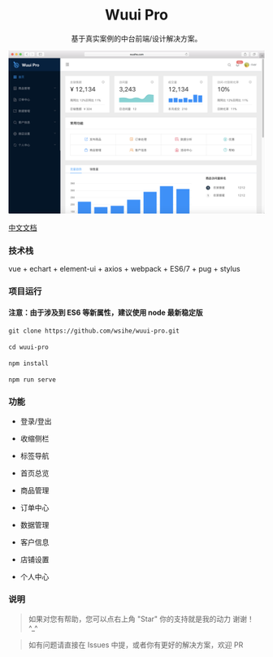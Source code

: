 
<h1 align="center">Wuui Pro</h1>

<div align="center">
基于真实案例的中台前端/设计解决方案。

![](./github/pro.png)

</div>


[中文文档](https://wuui.top/#/pro/start)

### 技术栈

vue + echart + element-ui + axios + webpack + ES6/7 + pug + stylus


### 项目运行

#### 注意：由于涉及到 ES6 等新属性，建议使用 node 最新稳定版

```
git clone https://github.com/wsihe/wuui-pro.git

cd wuui-pro

npm install

npm run serve

```

### 功能

- 登录/登出
- 收缩侧栏
- 标签导航

- 首页总览
- 商品管理
- 订单中心
- 数据管理
- 客户信息
- 店铺设置
- 个人中心


### 说明

>  如果对您有帮助，您可以点右上角 "Star" 你的支持就是我的动力 谢谢！ ^_^

>  如有问题请直接在 Issues 中提，或者你有更好的解决方案，欢迎 PR
```
